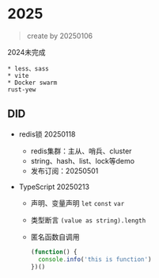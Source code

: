 # 2025

> create by 20250106

2024未完成

```
* less、sass
* vite
* Docker swarm
rust-yew
```

 



## DID

* redis锁  20250118
  * redis集群：主从、哨兵、cluster
  * string、hash、list、lock等demo
  * 发布订阅：20250501
  
* TypeScript 20250213

  * 声明、变量声明  `let` `const` `var`

  * 类型断言  `(value as string).length`

  * 匿名函数自调用

    ```typescript
    (function() {
      console.info('this is function')
    })()
    ```

    

    
